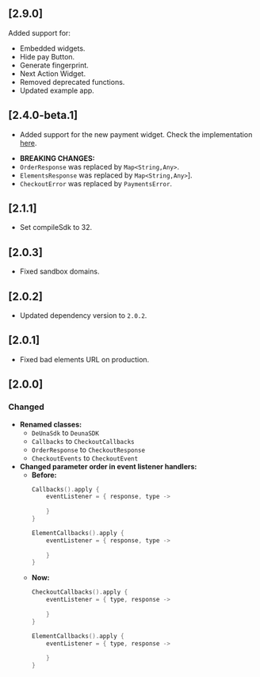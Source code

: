 ## [2.9.0]
Added support for:

- Embedded widgets.
- Hide pay Button.
- Generate fingerprint.
- Next Action Widget.
- Removed deprecated functions.
- Updated example app.

## [2.4.0-beta.1]
- Added support for the new payment widget. Check the implementation [here](https://docs.deuna.com/docs/integracion-payment-widget-android).

* **BREAKING CHANGES:**
* `OrderResponse` was replaced by `Map<String,Any>`.
* `ElementsResponse` was replaced by `Map<String,Any>`].
* `CheckoutError` was replaced by `PaymentsError`.

## [2.1.1]
- Set compileSdk to 32.

## [2.0.3]
- Fixed sandbox domains.

## [2.0.2]
- Updated dependency version to `2.0.2`.

## [2.0.1]
- Fixed bad elements URL on production.

## [2.0.0]

### Changed

* **Renamed classes:**
  * `DeUnaSdk` to `DeunaSDK`
  * `Callbacks` to `CheckoutCallbacks`
  * `OrderResponse` to `CheckoutResponse`
  * `CheckoutEvents` to `CheckoutEvent`
* **Changed parameter order in event listener handlers:**
  * **Before:**
      ```kotlin
      Callbacks().apply {
          eventListener = { response, type ->
              
          }
      }
      
      ElementCallbacks().apply {
          eventListener = { response, type ->
              
          }
      }
      ```
  * **Now:**
      ```kotlin
      CheckoutCallbacks().apply {
          eventListener = { type, response ->
              
          }
      }
      
      ElementCallbacks().apply {
          eventListener = { type, response ->
              
          }
      }
      ```